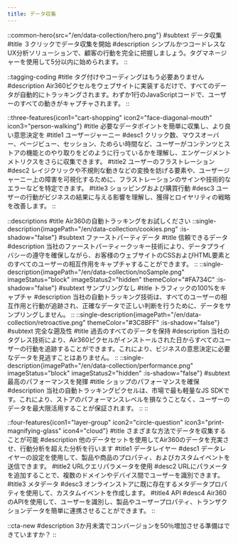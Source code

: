 ```yaml
---
title: データ収集
---
```


::common-hero{src="/en/data-collection/hero.png"}
#subtext
データ収集
#title
３クリックでデータ収集を開始
#description
シンプルかつコードレスなUX分析ソリューションで、顧客の行動を完全に把握しましょう。タグマネージャーを使用して5分以内に始められます。
::

::tagging-coding
#title
タグ付けやコーディングはもう必要ありません
#description
Air360ピクセルをウェブサイトに実装するだけで、すべてのデータが自動的にトラッキングされます。わずか1行のJavaScriptコードで、ユーザーのすべての動きがキャプチャされます。
::

::three-features{icon1="cart-shopping" icon2="face-diagonal-mouth" icon3="person-walking"}
#title
必要なデータポイントを簡単に収集し、<span class="md:inline-block">より良い意思決定を</span>
#title1
ユーザージャーニー
#desc1
クリック数、マウスオーバー、ページビュー、セッション、ためらい時間など、ユーザーがコンテンツとストアの機能とのやり取りをどのように行っているかを理解し、エンゲージメントメトリクスをさらに収集できます。
#title2
ユーザーのフラストレーション
#desc2
レイジクリックや不規則な動きなどの変換を妨げる要素や、ユーザージャーニー上の障害を可視化するために、フラストレーションのサインや技術的なエラーなどを特定できます。
#title3
ショッピングおよび購買行動
#desc3
ユーザーの行動がビジネスの結果に与える影響を理解し、獲得とロイヤリティの戦略を改善します。
::

::descriptions
#title
Air360の自動トラッキングをお試しください
::single-description{imagePath="/en/data-collection/cookies.png" :is-shadow="false"}
#subtext
ファーストパーティデータ
#title
信頼できるデータ
#description
当社のファーストパーティークッキー技術により、データプライバシーの遵守を確保しながら、お客様のウェブサイトのCSSおよびHTML要素とのすべてのユーザーの相互作用をキャプチャすることができます。
::
::single-description{imagePath="/en/data-collection/noSample.png" imageStatus="block" imageStatus2="hidden" themeColor="#FA734C" :is-shadow="false"}
#subtext
サンプリングなし
#title
トラフィックの100%をキャプチャ
#description
当社の自動トラッキング技術は、すべてのユーザーの相互作用と行動が追跡され、正確なデータで正しい判断を行うために、データをサンプリングしません。
::
::single-description{imagePath="/en/data-collection/retroactive.png" themeColor="#3C8BFF" :is-shadow="false"}
#subtext
完全な遡及性
#title
過去のすべてのデータを保持
#description
当社のタグレス技術により、Air360ピクセルがインストールされた日からすべてのユーザーの行動を追跡することができます。これにより、ビジネスの意思決定に必要なデータを見逃すことはありません。
::
::single-description{imagePath="/en/data-collection/performance.png" imageStatus="block" imageStatus2="hidden" :is-shadow="false"}
#subtext
最高のパフォーマンスを発揮
#title
ショップのパフォーマンスを確保
#description
当社の自動トラッキングピクセルは、市場で最も軽量なJS SDKです。これにより、ストアのパフォーマンスレベルを損なうことなく、ユーザーのデータを最大限活用することが保証されます。
::
::

::four-features{icon1="layer-group" icon2="circle-question" icon3="print-magnifying-glass" icon4="cloud"}
#title
さまざまな方法でデータを収集することが可能
#description
他のデータセットを使用してAir360のデータを充実させ、行動分析を超えた分析を行います
#title1
データレイヤー
#desc1
データレイヤーの設定を使用して、製品や商品のプロパティ、およびカスタムイベントを送信できます。
#title2
URLクエリパラメータを使用
#desc2
URLにパラメータを追加することで、複数のドメインやデバイス間でユーザーを識別できます。
#title3
メタデータ
#desc3
オンラインストアに既に存在するメタデータプロパティを使用して、カスタムイベントを作成します。
#title4
API
#desc4
Air360のAPIを使用して、ユーザーを識別し、製品やユーザープロパティ、トランザクションデータを簡単に連携させることができます。
::

::cta-new
#description
3か月未満でコンバージョンを50％増加させる準備はできていますか？
::